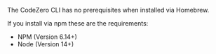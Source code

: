 The CodeZero CLI has no prerequisites when installed via Homebrew.

If you install via npm these are the requirements:

- NPM (Version 6.14+)
- Node (Version 14+)
